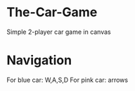 # The-Car-Game
Simple 2-player car game in canvas

# Navigation
For blue car: W,A,S,D
For pink car: arrows
